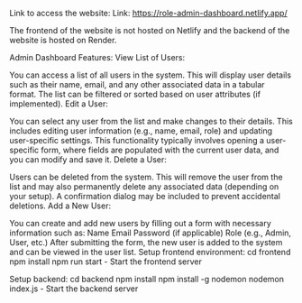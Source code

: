 Link to access the website: 
Link: https://role-admin-dashboard.netlify.app/

The frontend of the website is not hosted on Netlify and the backend of the website is hosted on Render.

Admin Dashboard Features:
View List of Users:

You can access a list of all users in the system.
This will display user details such as their name, email, and any other associated data in a tabular format.
The list can be filtered or sorted based on user attributes (if implemented).
Edit a User:

You can select any user from the list and make changes to their details.
This includes editing user information (e.g., name, email, role) and updating user-specific settings.
This functionality typically involves opening a user-specific form, where fields are populated with the current user data, and you can modify and save it.
Delete a User:

Users can be deleted from the system.
This will remove the user from the list and may also permanently delete any associated data (depending on your setup).
A confirmation dialog may be included to prevent accidental deletions.
Add a New User:

You can create and add new users by filling out a form with necessary information such as:
Name
Email
Password (if applicable)
Role (e.g., Admin, User, etc.)
After submitting the form, the new user is added to the system and can be viewed in the user list.
Setup frontend environment:
cd frontend
npm install
npm run start - Start the frontend server

Setup backend: 
cd backend
npm install 
npm install -g nodemon
nodemon index.js - Start the backend server




